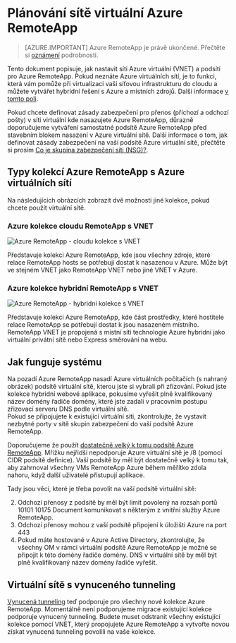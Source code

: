 <properties
    pageTitle="Jak naplánovat sítě virtuální pro kolekci Azure RemoteApp | Microsoft Azure"
    description="Informace o plánování virtuální sítě pro kolekci Azure RemoteApp."
    services="remoteapp"
    documentationCenter="" 
    authors="mghosh1616"
    manager="mbaldwin" />

<tags
    ms.service="remoteapp"
    ms.workload="compute"
    ms.tgt_pltfrm="na"
    ms.devlang="na"
    ms.topic="article"
    ms.date="08/15/2016"
    ms.author="elizapo" />

# <a name="how-to-plan-your-virtual-network-for-azure-remoteapp"></a>Plánování sítě virtuální Azure RemoteApp

> [AZURE.IMPORTANT]
> Azure RemoteApp je právě ukončené. Přečtěte si [oznámení](https://go.microsoft.com/fwlink/?linkid=821148) podrobnosti.

Tento dokument popisuje, jak nastavit síti Azure virtuální (VNET) a podsítí pro Azure RemoteApp. Pokud neznáte Azure virtuálních sítí, je to funkci, která vám pomůže při virtualizaci vaši síťovou infrastrukturu do cloudu a můžete vytvářet hybridní řešení s Azure a místních zdrojů. Další informace [v tomto poli](../virtual-network/virtual-networks-overview.md).

Pokud chcete definovat zásady zabezpečení pro přenos (příchozí a odchozí pošty) v síti virtuální kde nasazujete Azure RemoteApp, důrazně doporučujeme vytváření samostatné podsítě Azure RemoteApp před stavebním blokem nasazení v Azure virtuální sítě. Další informace o tom, jak definovat zásady zabezpečení na vaší podsítě Azure virtuální sítě, přečtěte si prosím [Co je skupina zabezpečení síti (NSG)?](../virtual-network/virtual-networks-nsg.md).

## <a name="types-of-azure-remoteapp-collections-with-azure-virtual-networks"></a>Typy kolekcí Azure RemoteApp s Azure virtuálních sítí

Na následujících obrázcích zobrazit dvě možnosti jiné kolekce, pokud chcete použít virtuální sítě.

### <a name="azure-remoteapp-cloud-collection-with-vnet"></a>Azure kolekce cloudu RemoteApp s VNET

 ![Azure RemoteApp - cloudu kolekce s VNET](./media/remoteapp-planvpn/ra-cloudvpn.png)

Představuje kolekci Azure RemoteApp, kde jsou všechny zdroje, které relace RemoteApp hosts se potřebují dostat k nasazenou v Azure. Může být ve stejném VNET jako RemoteApp VNET nebo jiné VNET v Azure.

### <a name="azure-remoteapp-hybrid-collection-with-vnet"></a>Azure kolekce hybridní RemoteApp s VNET

![Azure RemoteApp - hybridní kolekce s VNET](./media/remoteapp-planvpn/ra-hybridvpn.png)

Představuje kolekci Azure RemoteApp, kde část prostředky, které hostitele relace RemoteApp se potřebují dostat k jsou nasazeném místního. RemoteApp VNET je propojená s místní síti technologie Azure hybridní jako virtuální privátní sítě nebo Express směrování na webu.


## <a name="how-the-system-works"></a>Jak funguje systému

Na pozadí Azure RemoteApp nasadí Azure virtuálních počítačích (s nahraný obrázek) podsítě virtuální sítě, kterou jste si vybrali při zřizování. Pokud jste kolekce hybridní webové aplikace, pokusíme vyřešit plně kvalifikovaný název domény řadiče domény, které jste zadali v pracovním postupu zřizovací serveru DNS podle virtuální sítě.  
Pokud se připojujete k existující virtuální síti, zkontrolujte, že vystavit nezbytné porty v sítě skupin zabezpečení do vaší podsítě Azure RemoteApp. 

Doporučujeme že použít [dostatečně velký k tomu podsítě Azure RemoteApp](remoteapp-vnetsizing.md). Mřížku nejřidší nepodporuje Azure virtuální sítě je /8 (pomocí CIDR podsítě definice). Vaší podsítě by měl být dostatečně velký k tomu tak, aby zahrnoval všechny VMs RemoteApp Azure během měřítko zdola nahoru, když další uživatelé přistupují aplikace. 

Tady jsou věci, které je třeba povolit na vaší podsítě virtuální sítě: 

2.  Odchozí přenosy z podsítě by měl být limit povolený na rozsah portů 10101 10175 Document komunikovat s některým z vnitřní služby Azure RemoteApp.
3.  Odchozí přenosy mohou z vaší podsítě připojení k úložišti Azure na port 443
4.  Pokud máte hostované v Azure Active Directory, zkontrolujte, že všechny OM v rámci virtuální podsítě Azure RemoteApp je možné se připojit k této domény řadiče domény. DNS v virtuální sítě by měl být plně kvalifikovaný název domény řadiče vyřešit.


## <a name="virtual-network-with-forced-tunneling"></a>Virtuální sítě s vynuceného tunneling

[Vynucená tunneling](../vpn-gateway/vpn-gateway-about-forced-tunneling.md) teď podporuje pro všechny nové kolekce Azure RemoteApp. Momentálně není podporujeme migrace existující kolekce podporuje vynucený tunneling.  Budete muset odstranit všechny existující kolekce pomocí VNET, který propojujete Azure RemoteApp a vytvořte novou získat vynucená tunneling povolili na vaše kolekce. 
